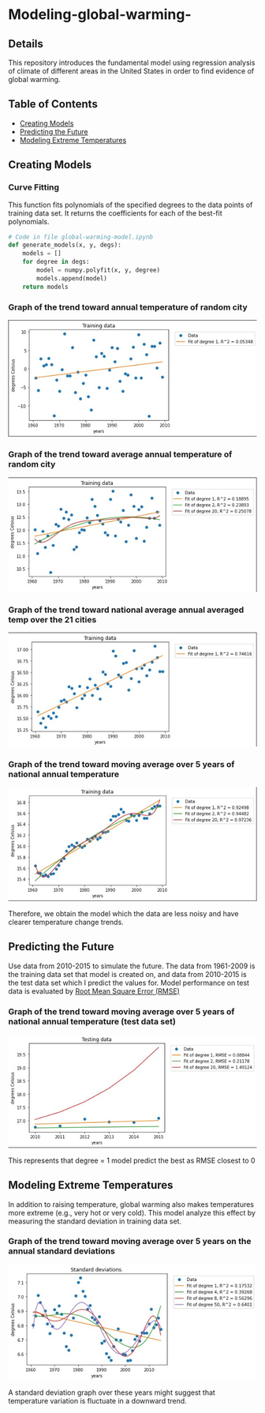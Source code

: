 # Modeling-global-warming-

## Details
This repository introduces the fundamental model using regression analysis of climate of different areas in the United States in order to find evidence of global warming. 


## Table of Contents
- <a href='#Creating-models'>Creating Models</a>
- <a href='#Predicting-the-future'>Predicting the Future</a>
- <a href='#Modeling-extreme-temperatures'>Modeling Extreme Temperatures</a>

## Creating Models
### Curve Fitting
This function fits polynomials of the specified degrees 
to the data points of training data set. It returns the coefficients for each of the best-fit polynomials. 
```python
# Code in file global-warming-model.ipynb
def generate_models(x, y, degs):
    models = []
    for degree in degs:
        model = numpy.polyfit(x, y, degree)
        models.append(model)
    return models
```
### Graph of the trend toward annual temperature of random city
<div align="center">
<img src="./assets/random_day_in_year.jpg">
</div>

### Graph of the trend toward average annual temperature of random city
<div align="center">
<img src="./assets/avg_annual_tem_random_city.jpg">
</div>

### Graph of the trend toward national average annual averaged temp over the 21 cities
<div align="center">
<img src="./assets/nation_avg_annual_temp.jpg">
</div>

### Graph of the trend toward moving average over 5 years of national annual temperature
<div align="center">
<img src="./assets/moving_avg _temp_train.jpg">
</div>

Therefore, we obtain the model which the data are less noisy and have clearer temperature change trends. 
## Predicting the Future
Use data from 2010-2015 to simulate the future. The data from 1961-2009 is the training data set that model is created on, and data from 2010-2015 is the test data set which I 
predict the values for. Model performance on test data is evaluated by [Root Mean Square Error (RMSE)](https://en.wikipedia.org/wiki/Root-mean-square_deviation)
### Graph of the trend toward moving average over 5 years of national annual temperature (test data set)
<div align="center">
<img src="./assets/moving_avg _temp_test.jpg">
</div>

This represents that degree = 1 model predict the best as RMSE closest to 0

## Modeling Extreme Temperatures
In addition to raising temperature, global warming also makes temperatures more extreme (e.g., very hot or very cold). This model analyze this effect by measuring the standard deviation in training data set.
### Graph of the trend toward moving average over 5 years on the annual standard deviations
<div align="center">
<img src="./assets/temp_variation.jpg">
</div>

A standard deviation graph over these years might suggest that temperature variation is fluctuate in a downward trend.

